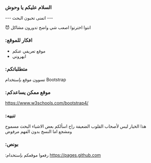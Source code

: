 ### السلام عليكم يا وحوش

--- اتمنى تحبون البحث ---

😈 انتوا اخترتوا اصعب شي واضح تدورون مشاكل

### :افكار للموقع

- موقع تعريفي عنكم
- ابهروني

### :متطلباتكم

تسوون موقع بإستخدام
Bootstrap

### :موقع ممكن يساعدكم

https://www.w3schools.com/bootstrap4/

### :تنبيه

هذا الخيار ليس لأصحاب القلوب الضعيفة
راح اسألكم بعض الاشياء البحث مسموح ومشجع اما النسخ بدون الفهم مرفوض

### :بونص

:رفعوا موقعكم بإستخدام
https://pages.github.com
